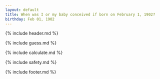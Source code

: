 ```yaml
---
layout: default
title: When was I or my baby conceived if born on February 1, 1902?
birthday: Feb 01, 1902
---
```


{% include header.md %}

{% include guess.md %}

{% include calculate.md %}

{% include safety.md %}

{% include footer.md %}




